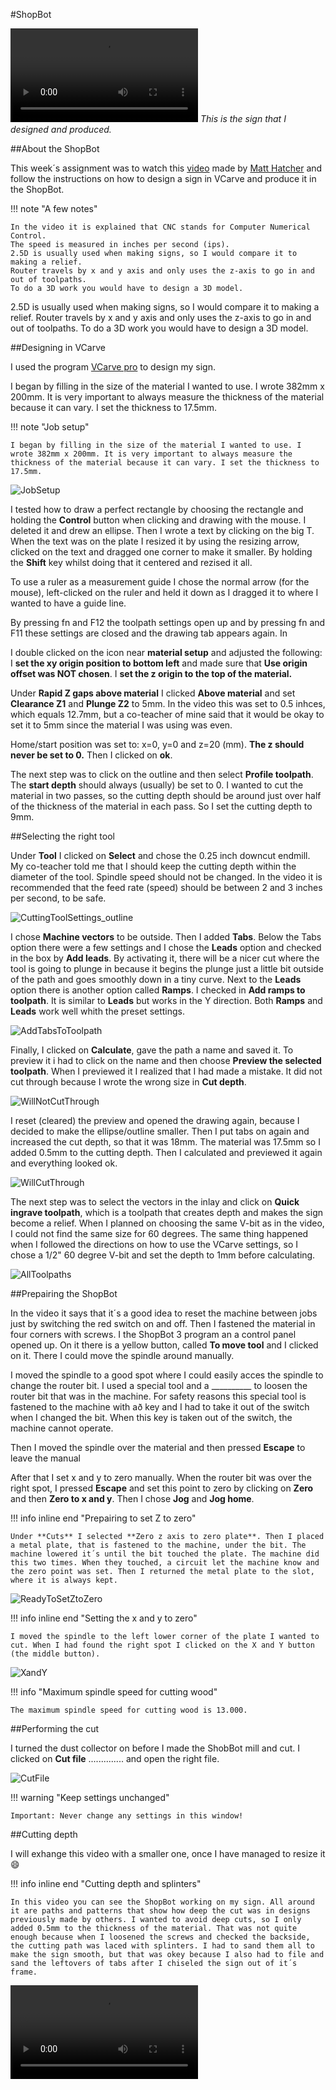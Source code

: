 
#ShopBot


<video controls src="img/ShopBotSign.mp4" title="ShopBotSign"></video>
*This is the sign that I designed and produced.*

##About the ShopBot

This week´s assignment was to watch this [video](https://www.youtube.com/watch?v=pGVNDf1vgSI) made by [Matt Hatcher](https://www.linkedin.com/in/matthewhatcher4281/) and follow the instructions on how to design a sign in VCarve and produce it in the ShopBot.

!!! note "A few notes"

    In the video it is explained that CNC stands for Computer Numerical Control. 
    The speed is measured in inches per second (ips).
    2.5D is usually used when making signs, so I would compare it to making a relief. 
    Router travels by x and y axis and only uses the z-axis to go in and out of toolpaths. 
    To do a 3D work you would have to design a 3D model. 



2.5D is usually used when making signs, so I would compare it to making a relief. Router travels by x and y axis and only uses the z-axis to go in and out of toolpaths. To do a 3D work you would have to design a 3D model. 

##Designing in VCarve

I used the program [VCarve pro](https://www.markdownguide.org/basic-syntax/) to design my sign. 

I began by filling in the size of the material I wanted to use. I wrote 382mm x 200mm. It is very important to always measure the thickness of the material because it can vary. I set the thickness to 17.5mm.


!!! note "Job setup"

    I began by filling in the size of the material I wanted to use. I wrote 382mm x 200mm. It is very important to always measure the thickness of the material because it can vary. I set the thickness to 17.5mm. 

![JobSetup](img/JobSetup230x613.png)

I tested how to draw a perfect rectangle by choosing the rectangle and holding the **Control** button when clicking and drawing with the mouse. I deleted it and drew an ellipse. Then I wrote a text by clicking on the big T. When the text was on the plate I resized it by using the resizing arrow, clicked on the text and dragged one corner to make it smaller. By holding the **Shift** key whilst doing that it centered and rezised it all.

To use a ruler as a measurement guide I chose the normal arrow (for the mouse), left-clicked on the ruler and held it down as I dragged it to where I wanted to have a guide line. 

By pressing fn and F12 the toolpath settings open up and by pressing fn and F11 these settings are closed and the drawing tab appears again. In 

I double clicked on the icon near **material setup** and adjusted the following:
I **set the xy origin position to bottom left** and made sure that **Use origin offset was NOT chosen**. I **set the z origin to the top of the material.**

Under **Rapid Z gaps above material** I clicked **Above material** and set **Clearance Z1** and  **Plunge Z2** to 5mm. In the video this was set to 0.5 inhces, which equals 12.7mm, but a co-teacher of mine said that it would be okay to set it to 5mm since the material I was using was even. 

Home/start position was set to: x=0, y=0 and z=20 (mm). **The z should never be set to 0.**
Then I clicked on **ok**.

The next step was to click on the outline and then select **Profile toolpath**. The **start depth** should always (usually) be set to 0. I wanted to cut the material in two passes, so the cutting depth should be around just over half of the thickness of the material in each pass. So I set the cutting depth to 9mm.

##Selecting the right tool

Under **Tool** I clicked on **Select** and chose the 0.25 inch downcut endmill. My co-teacher told me that I should keep the cutting depth within the diameter of the tool. Spindle speed should not be changed. In the video it is recommended that the feed rate (speed) should be between 2 and 3 inches per second, to be safe. 

![CuttingToolSettings_outline](img/CuttingToolSettingsForOutline600x519.jpg)

I chose **Machine vectors** to be outside. Then I added **Tabs**. 
Below the Tabs option there were a few settings and I chose the **Leads** option and checked in the box by **Add leads**. By activating it, there will be a nicer cut where the tool is going to plunge in because it begins the plunge just a little bit outside of the path and goes smoothly down in a tiny curve. Next to the **Leads** option there is another option called **Ramps**. I checked in **Add ramps to toolpath**. It is similar to **Leads** but works in the Y direction. Both **Ramps** and **Leads** work well whith the preset settings. 

![AddTabsToToolpath](img/AddTabsToToolpath300x145.jpg)

Finally, I clicked on **Calculate**, gave the path a name and saved it. To preview it i had to click on the name and then choose **Preview the selected toolpath**. When I previewed it I realized that I had made a mistake. It did not cut through because I wrote the wrong size in **Cut depth**. 

![WillNotCutThrough](img/ToolpathDidNotCutThrough.jpg)

I reset (cleared) the preview and opened the drawing again, because I decided to make the ellipse/outline smaller. Then I put tabs on again and increased the cut depth, so that it was 18mm. The material was 17.5mm so I added 0.5mm to the cutting depth. Then I calculated and previewed it again and everything looked ok.

![WillCutThrough](img/Preview_outline_willCutThrough.jpg)

The next step was to select the vectors in the inlay and click on **Quick ingrave toolpath**, which is a toolpath that creates depth and makes the sign become a relief. When I planned on choosing the same V-bit as in the video, I could not find the same size for 60 degrees. The same thing happened when I followed the directions on how to use the VCarve settings, so I chose a 1/2" 60 degree V-bit and set the depth to 1mm before calculating.

![AllToolpaths](img/Preview_allToolpaths.jpg)

##Prepairing the ShopBot

In the video it says that it´s a good idea to reset the machine between jobs just by switching the red switch on and off. Then I fastened the material in four corners with screws. 
I the ShopBot 3 program an a control panel opened up. On it there is a yellow button, called **To move tool** and I clicked on it. There I could move the spindle around manually. 


I moved the spindle to a good spot where I could easily acces the spindle to change the router bit. I used a special tool and a __________ to loosen the router bit that was in the machine. For safety reasons this special tool is fastened to the machine with að key and I had to take it out of the switch when I changed the bit. When this key is taken out of the switch, the machine cannot operate.  

Then I moved the spindle over the material and then pressed **Escape** to leave the manual

 After that I set x and y to zero manually. When the router bit was over the right spot, I pressed **Escape** and set this point to zero by clicking on **Zero** and then **Zero to x and y**. Then I chose **Jog** and **Jog home**. 


!!! info inline end "Prepairing to set Z to zero"

    Under **Cuts** I selected **Zero z axis to zero plate**. Then I placed a metal plate, that is fastened to the machine, under the bit. The machine lowered it´s until the bit touched the plate. The machine did this two times. When they touched, a circuit let the machine know and the zero point was set. Then I returned the metal plate to the slot, where it is always kept. 

![ReadyToSetZtoZero](img/SettingZeroHeight300x400.jpg)



!!! info inline end "Setting the x and y to zero"

    I moved the spindle to the left lower corner of the plate I wanted to cut. When I had found the right spot I clicked on the X and Y button (the middle button). 




![XandY](img/Z_300x400.jpg)

!!! info "Maximum spindle speed for cutting wood"

    The maximum spindle speed for cutting wood is 13.000. 



##Performing the cut

I turned the dust collector on before I made the ShobBot mill and cut. 
I clicked on **Cut file** .............. and open the right file. 

![CutFile](img/CutFile_300x400.jpg)


!!! warning "Keep settings unchanged"

    Important: Never change any settings in this window!

##Cutting depth

I will exhange this video with a smaller one, once I have managed to resize it :smile:


!!! info inline end "Cutting depth and splinters"

    In this video you can see the ShopBot working on my sign. All around it are paths and patterns that show how deep the cut was in designs previously made by others. I wanted to avoid deep cuts, so I only added 0.5mm to the thickness of the material. That was not quite enough because when I loosened the screws and checked the backside, the cutting path was laced with splinters. I had to sand them all to make the sign smooth, but that was okey because I also had to file and sand the leftovers of tabs after I chiseled the sign out of it´s frame. 

<video controls src="img/ShopBotWorking.mp4" title="ShopBotWorking"></video>



